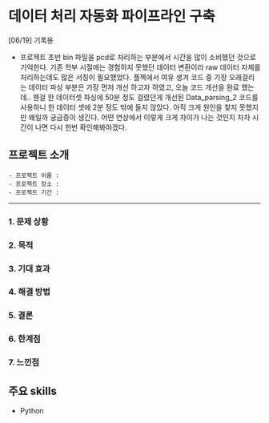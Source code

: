 # 데이터 처리 자동화 파이프라인 구축

[06/19] 기록용
- 프로젝트 초반 bin 파일을 pcd로 처리하는 부분에서 시간을 많이 소비했던 것으로 기억한다. 기존 학부 시절에는 경험하지 못했던 데이터 변환이라 raw 데이터 자체를 처리하는데도 많은 서칭이 필요헀었다. 플젝에서 여유 생겨 코드 중 가장 오래걸리는 데이터 파싱 부분은 가장 먼저 개선 하고자 하였고, 오늘  코드 개선을 완료 했는데.. 웬걸 한 데이터셋 파싱에 50분 정도 걸렸던게 개선된 Data_parsing_2 코드를 사용하니 한 데이터 셋에 2분 정도 밖에 들지 않았다. 아직 크게 원인을 찾지 못했지만 왜일까 궁금증이 생긴다. 어떤 연상에서 이렇게 크게 차이가 나는 것인지 차차 시간이 나면 다시 한번 확인해봐야겠다.

## 프로젝트 소개
    - 프로젝트 이름 :  
    - 프로젝트 장소 : 
    - 프로젝트 기간 : 

---

### 1. **문제 상황** 
    
### 2. **목적**
### 3. **기대 효과**
### 4. **해결 방법**
    
### 5. **결론** 
    
### 6. **한계점**
    
### 7. **느낀점**
    

## 주요 skills
- Python
